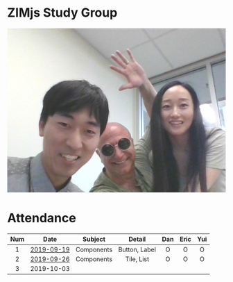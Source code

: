 # ZIMjs Study Group
![together](images/Together.jpg)

# Attendance
| Num | Date                               | Subject    | Detail        | Dan | Eric | Yui |
| :-: | :-:                                | :-:        | :-:           | :-: |:-:   |:-:  |
| 1   | [2019-09-19](Note/(2019.09.19).md) | Components | Button, Label | O   | O    | O   |
| 2   | [2019-09-26](Note/(2019.09.26).md) | Components | Tile, List    | O   | O    | O   |
| 3   | 2019-10-03                         |            |               |     |      |     |
